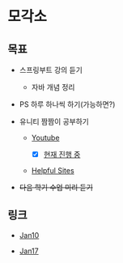 # 모각소

## 목표
  * 스프링부트 강의 듣기
    * 자바 개념 정리

  * PS 하루 하나씩 하기(가능하면?)

  * 유니티 짬짬이 공부하기
    * [Youtube](https://www.youtube.com/@Brackeys)

      - [x] [현재 진행 중](https://www.youtube.com/playlist?list=PLPV2KyIb3jR5QFsefuO2RlAgWEz6EvVi6)
      
    * [Helpful Sites](https://gall.dcinside.com/mgallery/board/lists/?id=game_dev)

  * ~~다음 학기 수업 미리 듣기~~

## 링크
* [Jan10](./Jan10/Jan10.md)

* [Jan17](./Jan17/Jan17.md)
